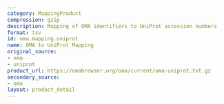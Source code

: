 ```yaml
---
category: MappingProduct
compression: gzip
description: Mapping of OMA identifiers to UniProt accession numbers
format: tsv
id: oma.mapping.uniprot
name: OMA to UniProt Mapping
original_source:
- oma
- uniprot
product_url: https://omabrowser.org/oma/current/oma-uniprot.txt.gz
secondary_source:
- oma
layout: product_detail
---
```

